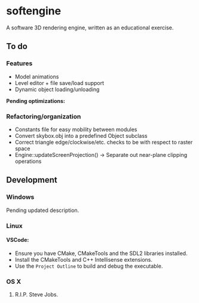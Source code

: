 # softengine
A software 3D rendering engine, written as an educational exercise.

## To do

### Features

* Model animations
* Level editor + file save/load support
* Dynamic object loading/unloading

**Pending optimizations:**

### Refactoring/organization

* Constants file for easy mobility between modules
* Convert skybox.obj into a predefined Object subclass
* Correct triangle edge/clockwise/etc. checks to be with respect to raster space
* Engine::updateScreenProjection() -> Separate out near-plane clipping operations

## Development

### Windows

Pending updated description.

### Linux

#### VSCode:
- Ensure you have CMake, CMakeTools and the SDL2 libraries installed.
- Install the CMakeTools and C++ Intellisense extensions.
- Use the `Project Outline` to build and debug the executable.

### OS X
1. R.I.P. Steve Jobs.